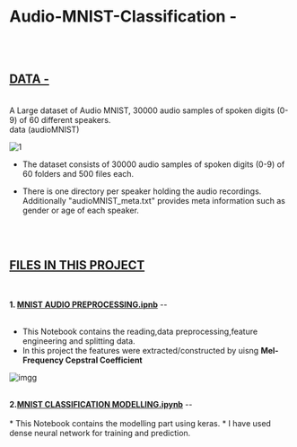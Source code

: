 # Audio-MNIST-Classification - 

<br>
<br>

<h2><b><u>DATA - </u></b></h2>
<br>
A Large dataset of Audio MNIST, 30000 audio samples of spoken digits (0-9) of 60 different speakers.
<br>
data (audioMNIST)

![1](https://user-images.githubusercontent.com/73405735/138358629-5e4a7770-1b02-4ffc-b6a3-e39abbdad453.jpg)


* The dataset consists of 30000 audio samples of spoken digits (0-9) of 60 folders and 500      files each.

* There is one directory per speaker holding the audio recordings.
Additionally "audioMNIST_meta.txt" provides meta information such as gender or age of each speaker.

<br>
<br>

<h2><b><u>FILES IN THIS PROJECT</u></b></h2>
<br>

<b>1. <u>MNIST AUDIO PREPROCESSING.ipnb</u></b> -- 
<br>
<br>
* This Notebook contains the reading,data preprocessing,feature engineering and splitting data.
* In this project the features were extracted/constructed by uisng <b>Mel-Frequency Cepstral Coefficient</b> 

![imgg](https://user-images.githubusercontent.com/73405735/138358451-ebbcc28f-e1c8-4ca9-89c2-d36eba2984f2.png)

<br>
<b>2.<u>MNIST CLASSIFICATION MODELLING.ipynb</u></b> -- 
<br>
<br>
* This Notebook contains the modelling part using keras.
* I have used dense neural network for training and prediction.
